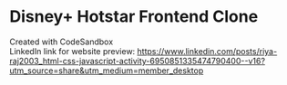 # Disney+ Hotstar Frontend Clone
Created with CodeSandbox <br>
LinkedIn link for website preview: https://www.linkedin.com/posts/riya-raj2003_html-css-javascript-activity-6950851335474790400--v16?utm_source=share&utm_medium=member_desktop
